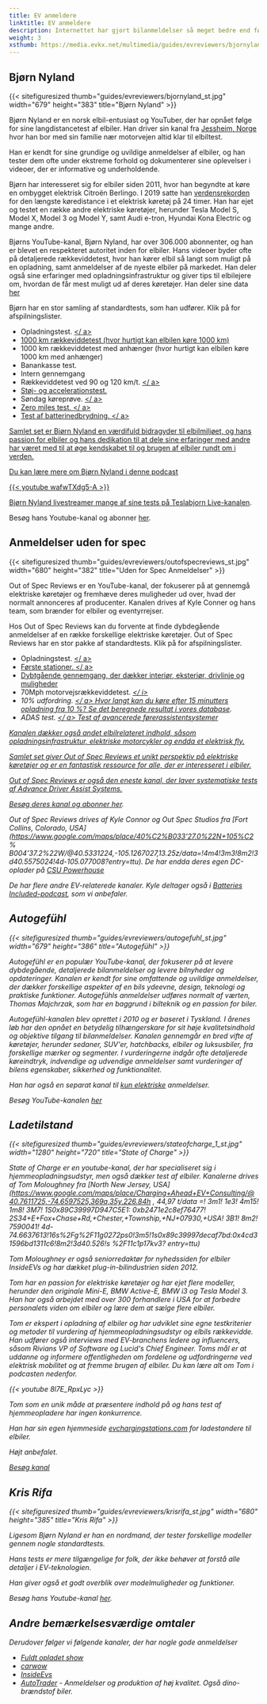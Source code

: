 ```yaml
---
title: EV anmeldere
linktitle: EV anmeldere
description: Internettet har gjort bilanmeldelser så meget bedre end før. På TV kan du få en 2-3 minutters anmeldelse af en bestemt model i nogle bilshows, men med youtube og online anmeldelser kan du få timevis af materiale til hver EV-model. EVKX.net har nogle yndlingsanmeldere til at give dig de bedste EV-anmeldelser.
weight: 3
xsthumb: https://media.evkx.net/multimedia/guides/evreviewers/bjornyland_xst.jpg
---
```

<!-- markdownlint-disable MD033 -->
## Bjørn Nyland

{{< sitefiguresized thumb="guides/evreviewers/bjornyland_st.jpg" width="679" height="383" title="Bjørn Nyland" >}}

Bjørn Nyland er en norsk elbil-entusiast og YouTuber, der har opnået følge for sine langdistancetest af elbiler. Han driver sin kanal fra [Jessheim, Norge](https://www.google.com/maps/@60.1299626,11.1744069,783m/data=!3m1!1e3?entry=ttu)
hvor han bor med sin familie nær motorvejen altid klar til elbiltest.

Han er kendt for sine grundige og uvildige anmeldelser af elbiler, og han tester dem ofte under ekstreme forhold og dokumenterer sine oplevelser i videoer, der er informative og underholdende.

Bjørn har interesseret sig for elbiler siden 2011, hvor han begyndte at køre en ombygget elektrisk Citroën Berlingo. I 2019 satte han [verdensrekorden](https://www.youtube.com/watch?v=R-2Yj-uVeB0) for den længste køredistance i et elektrisk køretøj på 24 timer. Han har ejet og testet en række andre elektriske køretøjer, herunder Tesla Model S, Model X, Model 3 og Model Y, samt Audi e-tron, Hyundai Kona Electric og mange andre.

Bjørns YouTube-kanal, Bjørn Nyland, har over 306.000 abonnenter, og han er blevet en respekteret autoritet inden for elbiler. Hans videoer byder ofte på detaljerede rækkeviddetest, hvor han kører elbil så langt som muligt på en opladning, samt anmeldelser af de nyeste elbiler på markedet. Han deler også sine erfaringer med opladningsinfrastruktur og giver tips til elbilejere om, hvordan de får mest muligt ud af deres køretøjer. Han deler sine data [her](https://drive.google.com/drive/folders/1HOwktdiZmm40atGPwymzrxErMi1ZrKPP)

Bjørn har en stor samling af standardtests, som han udfører. Klik på <i class="bi-collection-play-fill text-black"></i> for afspilningslister.

- Opladningstest. <a href="https://www.youtube.com/playlist?list=PLqKx2qnB8Xv4PSt0Sk_9tEkZ3fh6F7_qV" target="_blank"><i class="bi-collection-play-fill text-black"></i></ a>
- 1000 km rækkeviddetest (hvor hurtigt kan elbilen køre 1000 km) <a href="https://www.youtube.com/playlist?list=PLqKx2qnB8Xv7JYxuVkc5gSVJNWxaJmUNF" target="_blank"><i class="bi- collection-play -fill text-black"></i></a>
- 1000 km rækkeviddetest med anhænger (hvor hurtigt kan elbilen køre 1000 km med anhænger)
- Banankasse test. <a href="https://www.youtube.com/playlist?list=PLqKx2qnB8Xv4S_twAZeVNXQkWIC--PapZ" target="_blank"><i class="bi-collection-play-fill text-black"></i ></a>
- Intern gennemgang
- Rækkeviddetest ved 90 og 120 km/t. <a href="https://www.youtube.com/playlist?list=PLqKx2qnB8Xv6aKC29mT8aC3YI6izOTzpF" target="_blank"><i class="bi-collection-play-fill text-black"></i></ a>
- Støj- og accelerationstest. <a href="https://www.youtube.com/playlist?list=PLqKx2qnB8Xv5AMA7O-5EE1tSB8AXrPx2e" target="_blank"><i class="bi-collection-play-fill text-black"></i> </a>
- Søndag køreprøve. <a href="https://www.youtube.com/playlist?list=PLqKx2qnB8Xv7QSOjrZHCBBei5_1EEPJKS" target="_blank"><i class="bi-collection-play-fill text-black"></i></ a>
- Zero miles test. <a href="https://www.youtube.com/playlist?list=PLqKx2qnB8Xv6ddxPVkiqQZMNyLtYjqQkq" target="_blank"><i class="bi-collection-play-fill text-black"></i></ a>
- Test af batterinedbrydning. <a href="https://www.youtube.com/playlist?list=PLqKx2qnB8Xv4jDGrgoNliG_5PaxqT9a_P" taget="_blank"><i class="bi-collection-play-fill text-black"></i></ a>

Samlet set er Bjørn Nyland en værdifuld bidragyder til elbilmiljøet, og hans passion for elbiler og hans dedikation til at dele sine erfaringer med andre har været med til at øge kendskabet til og brugen af ​​elbiler rundt om i verden.

Du kan lære mere om Bjørn Nyland i denne podcast

{{< youtube wafwTXdg5-A >}}

Bjørn Nyland livestreamer mange af sine tests på [Teslabjorn Live-kanalen](https://www.youtube.com/@TeslabjornLive24).

Besøg hans Youtube-kanal og abonner [her](https://www.youtube.com/@bjornnyland).

## Anmeldelser uden for spec

{{< sitefiguresized thumb="guides/evreviewers/outofspecreviews_st.jpg" width="680" height="382" title="Uden for Spec Anmeldelser" >}}

Out of Spec Reviews er en YouTube-kanal, der fokuserer på at gennemgå elektriske køretøjer og fremhæve deres muligheder ud over, hvad der normalt annonceres af producenter. Kanalen drives af Kyle Conner og hans team, som brænder for elbiler og eventyrrejser.

Hos Out of Spec Reviews kan du forvente at finde dybdegående anmeldelser af en række forskellige elektriske køretøjer.
Out of Spec Reviews har en stor pakke af standardtests. Klik på <i class="bi-collection-play-fill text-black"></i> for afspilningslister.

- Opladningstest. <a href="https://www.youtube.com/playlist?list=PLVa4b_Vn4gbCM9DepIl6Ms1WENgEmki1b" target="_blank"><i class="bi-collection-play-fill text-black"></i></ a>
- Første stationer. <a href="https://www.youtube.com/playlist?list=PLVa4b_Vn4gbBWaieOY6Z_zd37XlbHvsG6" target="_blank"><i class="bi-collection-play-fill text-black"></i></ a>
- Dybtgående gennemgang, der dækker interiør, eksteriør, drivlinje og muligheder <a href="https://www.youtube.com/playlist?list=PLVa4b_Vn4gbCcL-FHtFY9837w0Hw5mAiG" target="_blank"><i class="bi -collection - play-fill text-black"></i></a>
- 70Mph motorvejsrækkeviddetest. <a href="https://www.youtube.com/playlist?list=PLVa4b_Vn4gbC-i-UCr10bnI3zwbnAm7kU" target="_blank"><i class="bi-collection-play-fill text-black"></ i></a>
- 10% udfordring. <a href="https://www.youtube.com/playlist?list=PLVa4b_Vn4gbCaQZul0c2KxJnRaH8uxZ4I" target="_blank"><i class="bi-collection-play-fill text-black"></i></ a> Hvor langt kan du køre efter 15 minutters opladning fra 10 %? [Se det beregnede resultat i vores database](/evsearch/?sortOrder=Køreafstand120kmhCharged10Percent15Min).
- ADAS test. <a href="https://www.youtube.com/playlist?list=PLVa4b_Vn4gbBRwZoFf2rrenzUwsKU0jZk" target="_blank"><i class="bi-collection-play-fill text-black"></i></ a> Test af avancerede førerassistentsystemer

Kanalen dækker også andet elbilrelateret indhold, såsom opladningsinfrastruktur, elektriske motorcykler og endda et elektrisk fly.

Samlet set giver Out of Spec Reviews et unikt perspektiv på elektriske køretøjer og er en fantastisk ressource for alle, der er interesseret i elbiler.

Out of Spec Reviews er også den eneste kanal, der laver systematiske tests af Advance Driver Assist Systems.

Besøg deres kanal og abonner [her](https://www.youtube.com/@OutofSpecReviews/videos).

Out of Spec Reviews drives af Kyle Connor og Out Spec Studios fra [Fort Collins, Colorado, USA](https://www.google.com/maps/place/40%C2%B033'27.0%22N+105%C2 % B004'37.2%22W/@40.5331224,-105.1267027,13.25z/data=!4m4!3m3!8m2!3d40.5575024!4d-105.077008?entry=ttu).
De har endda deres egen DC-oplader på [CSU Powerhouse](https://www.google.com/maps/@40.5942626,-105.0753647,74m/data=!3m1!1e3?entry=ttu)

De har flere andre EV-relaterede kanaler. Kyle deltager også i [Batteries Included-podcast](https://www.youtube.com/channel/UC8t6qd-ss-pTvi0bqVzYGog), som vi anbefaler.

## Autogefühl

{{< sitefiguresized thumb="guides/evreviewers/autogefuhl_st.jpg" width="679" height="386" title="Autogefühl" >}}

Autogefühl er en populær YouTube-kanal, der fokuserer på at levere dybdegående, detaljerede bilanmeldelser og levere bilnyheder og opdateringer. Kanalen er kendt for sine omfattende og uvildige anmeldelser, der dækker forskellige aspekter af en bils ydeevne, design, teknologi og praktiske funktioner. Autogefühls anmeldelser udføres normalt af værten, Thomas Majchrzak, som har en baggrund i bilteknik og en passion for biler.

Autogefühl-kanalen blev oprettet i 2010 og er baseret i Tyskland. I årenes løb har den opnået en betydelig tilhængerskare for sit høje kvalitetsindhold og objektive tilgang til bilanmeldelser. Kanalen gennemgår en bred vifte af køretøjer, herunder sedaner, SUV'er, hatchbacks, elbiler og luksusbiler, fra forskellige mærker og segmenter. I vurderingerne indgår ofte detaljerede køreindtryk, indvendige og udvendige anmeldelser samt vurderinger af bilens egenskaber, sikkerhed og funktionalitet.

Han har også en separat kanal til <a href="https://www.youtube.com/@only_ev" target="_blank">kun elektriske</a> anmeldelser.

Besøg YouTube-kanalen [her](https://www.youtube.com/@autogefuehl/videos)

## Ladetilstand

{{< sitefiguresized thumb="guides/evreviewers/stateofcharge_1_st.jpg" width="1280" height="720" title="State of Charge" >}}

State of Charge er en youtube-kanal, der har specialiseret sig i hjemmeopladningsudstyr, men også dækker test af elbiler. Kanalerne drives af Tom Moloughney fra [North New Jersey, USA](https://www.google.com/maps/place/Charging+Ahead+EV+Consulting/@40.7611725,-74.6597525,369a,35y,226.84h , 44,97 t/data =! 3m1! 1e3! 4m15! 1m8! 3M7! 1S0x89C39997D947C5E1: 0xb2471e2c8ef76477! 2S34+E+Fox+Chase+Rd,+Chester,+Township,+NJ+07930,+USA! 3B1! 8m2! 7590041! 4d-74.6637613!16s%2Fg%2F11g0272ps0!3m5!1s0x89c39997decaf7bd:0x4cd31596bd1311c6!8m2!3d40.526!s %2F11c1p17kv3? entry=ttu)

Tom Moloughney er også seniorredaktør for nyhedssiden for elbiler InsideEVs og har dækket plug-in-bilindustrien siden 2012.

Tom har en passion for elektriske køretøjer og har ejet flere modeller, herunder den originale Mini-E, BMW Active-E, BMW i3 og Tesla Model 3. Han har også arbejdet med over 300 forhandlere i USA for at forbedre personalets viden om elbiler og lære dem at sælge flere elbiler.

Tom er ekspert i opladning af elbiler og har udviklet sine egne testkriterier og metoder til vurdering af hjemmeopladningsudstyr og elbils rækkevidde. Han udfører også interviews med EV-branchens ledere og influencers, såsom Rivians VP of Software og Lucid's Chief Engineer. Toms mål er at uddanne og informere offentligheden om fordelene og udfordringerne ved elektrisk mobilitet og at fremme brugen af ​​elbiler. Du kan lære alt om Tom i podcasten nedenfor.

{{< youtube 8l7E_RpxLyc >}}

Tom som en unik måde at præsentere indhold på og hans test af hjemmeopladere har ingen konkurrence.

Han har sin egen hjemmeside [evchargingstations.com](https://evchargingstations.com/) for ladestandere til elbiler.

Højt anbefalet.

[Besøg kanal](https://www.youtube.com/@StateOfChargeWithTomMoloughney)
## Kris Rifa

{{< sitefiguresized thumb="guides/evreviewers/krisrifa_st.jpg" width="680" height="385" title="Kris Rifa" >}}

Ligesom Bjørn Nyland er han en nordmand, der tester forskellige modeller gennem nogle standardtests.

Hans tests er mere tilgængelige for folk, der ikke behøver at forstå alle detaljer i EV-teknologien.

Han giver også et godt overblik over modelmuligheder og funktioner.

Besøg hans Youtube-kanal [her](https://www.youtube.com/c/krisrifa).

## Andre bemærkelsesværdige omtaler

Derudover følger vi følgende kanaler, der har nogle gode anmeldelser

- [Fuldt opladet show](https://www.youtube.com/fullychargedshow)
- [carwow](https://www.youtube.com/@carwow)
- [InsideEvs](https://www.youtube.com/@InsideEVsUS)
- [AutoTrader](https://www.youtube.com/@AutoTraderTV) - Anmeldelser og produktion af høj kvalitet. Også dino-brændstof biler.